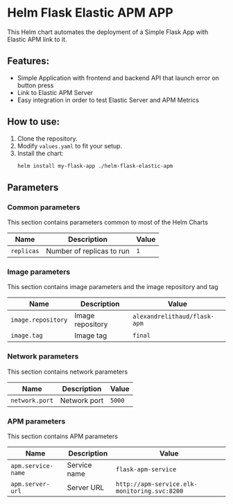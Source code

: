 # Helm Flask Elastic APM APP

This Helm chart automates the deployment of a Simple Flask App with Elastic APM link to it.

## Features:
- Simple Application with frontend and backend API that launch error on button press
- Link to Elastic APM Server
- Easy integration in order to test Elastic Server and APM Metrics

## How to use:
1. Clone the repository.
2. Modify `values.yaml` to fit your setup.
3. Install the chart: 
   ```bash
   helm install my-flask-app ./helm-flask-elastic-apm

## Parameters

### Common parameters

This section contains parameters common to most of the Helm Charts

| Name       | Description               | Value |
| ---------- | ------------------------- | ----- |
| `replicas` | Number of replicas to run | `1`   |

### Image parameters

This section contains image parameters and
the image repository and tag

| Name               | Description      | Value                        |
| ------------------ | ---------------- | ---------------------------- |
| `image.repository` | Image repository | `alexandrelithaud/flask-apm` |
| `image.tag`        | Image tag        | `final`                      |

### Network parameters

This section contains network parameters

| Name           | Description  | Value  |
| -------------- | ------------ | ------ |
| `network.port` | Network port | `5000` |

### APM parameters

This section contains APM parameters

| Name               | Description  | Value                                        |
| ------------------ | ------------ | -------------------------------------------- |
| `apm.service-name` | Service name | `flask-apm-service`                          |
| `apm.server-url`   | Server URL   | `http://apm-service.elk-monitoring.svc:8200` |
